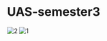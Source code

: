 # UAS-semester3

![2](https://user-images.githubusercontent.com/92865616/211376636-59b53dd9-500e-4c96-8a24-d408e90552ea.png)
![1](https://user-images.githubusercontent.com/92865616/211376652-5d6b8730-fc77-49c7-a1a2-b33ffa93613a.png)
